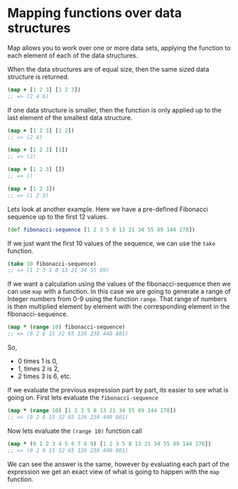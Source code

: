 # Mapping functions over data structures

  Map allows you to work over one or more data sets, applying the function to each element of each of the data structures.

  When the data structures are of equal size, then the same sized data structure is returned.

```clojure
(map + [1 2 3] [1 2 3])
;; => (2 4 6)
```

If one data structure is smaller, then the function is only applied up to the last element of the smallest data structure.

```clojure
(map + [1 2 3] [1 2])
;; => (2 4)

(map + [1 2 3] [1])
;; => (2)

(map + [1 2 3] [])
;; => ()

(map + [1 2 3])
;; => (1 2 3)
```

Lets look at another example.  Here we have a pre-defined Fibonacci sequence up to the first 12 values.

```clojure
(def fibonacci-sequence [1 2 3 5 8 13 21 34 55 89 144 278])
```

If we just want the first 10 values of the sequence, we can use the `take` function.

```clojure
(take 10 fibonacci-sequence)
;; => (1 2 3 5 8 13 21 34 55 89)
```

If we want a calculation using the values of the fibonacci-sequence then we can use `map` with a function.  In this case we are going to generate a range of Integer numbers from 0-9 using the function `range`.  That range of numbers is then multiplied element by element with the corresponding element in the fibonacci-sequence.

```clojure
(map * (range 10) fibonacci-sequence)
;; => (0 2 6 15 32 65 126 238 440 801)
```

  So,

- 0 times 1 is 0,
- 1, times 2 is 2,
- 2 times 3 is 6, etc.

If we evaluate the previous expression part by part, its easier to see what is going on.  First lets evaluate the `fibonacci-sequence`

```clojure
(map * (range 10) [1 2 3 5 8 13 21 34 55 89 144 278])
;; => (0 2 6 15 32 65 126 238 440 801)
```

Now lets evaluate the `(range 10)` function call

```clojure
(map * (0 1 2 3 4 5 6 7 8 9) [1 2 3 5 8 13 21 34 55 89 144 278])
;; => (0 2 6 15 32 65 126 238 440 801)
```

We can see the answer is the same, however by evaluating each part of the expression we get an exact view of what is going to happen with the `map` function.

